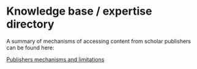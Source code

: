 # Knowledge base / expertise directory

A summary of mechanisms of accessing content from scholar publishers can be found here:

[Publishers mechanisms and limitations](https://github.com/openminted/omtd-publisher-connector-harvester/blob/master/interoperability-layer/interoperability-layer.adoc)